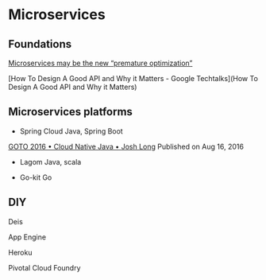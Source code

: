 # Microservices

## Foundations

[Microservices may be the new “premature optimization”](http://www.ptone.com/dablog/2015/07/microservices-may-be-the-new-premature-optimization/)

[How To Design A Good API and Why it Matters - Google Techtalks](How To Design A Good API and Why it Matters)


## Microservices platforms

* Spring Cloud
Java, Spring Boot

[GOTO 2016 • Cloud Native Java • Josh Long](https://www.youtube.com/watch?v=sOP3x6ODQWQ)
Published on Aug 16, 2016

* Lagom
Java, scala

* Go-kit
Go

## DIY
Deis

App Engine

Heroku

Pivotal Cloud Foundry
